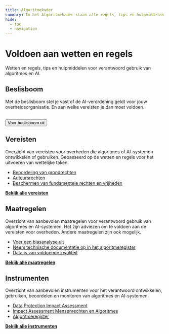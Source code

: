 ```yaml
---
title: Algoritmekader
summary: In het Algoritmekader staan alle regels, tips en hulpmiddelen voor overheden voor verantwoord gebruik van algoritmes en AI.
hide:
  - toc
  - navigation
---
```

# Voldoen aan wetten en regels
<div class="header-container">
    <div class="subheader">Wetten en regels, tips en hulpmiddelen voor verantwoord gebruik van algoritmes en AI. </div>
</div>

<div class="float-container">
  <div class="float-child-white styled-list-border">
  <div class="float-child-title">
    <h2><b>Beslisboom</b></h2>
  </div>
  <div class="float-child-content">
    <p>
    Met de beslisboom stel je vast of de AI-verordening geldt voor jouw overheidsorganisatie. En aan welke vereisten je dan moet voldoen.
    </p><br>
    <button href="rollen/" class="button button-primary">Voer beslisboom uit</button>
  </div>
  </div>
  <div class="float-child-white styled-list">
  <div class="float-child-title">
    <h2><b>Vereisten</b></h2>
  </div>
  <div class="float-child-content">
    <p>
   Overzicht van vereisten voor overheden die algoritmes of AI-systemen ontwikkelen of gebruiken. Gebasseerd op de wetten en regels voor het uitvoeren van wettelijke taken.
    </p>
    <ul>
      <li><a href="../vereisten/vereisten/aia-29-beoordelen-gevolgen-grondrechten/">Beoordeling van grondrechten</a></li>
      <li><a href="../vereisten/aut-01-auteursrechten/">Auteursrechten</a></li>
      <li><a href="../vereisten/grw-01-fundamentele-rechten.md">Beschermen van fundamentele rechten en vrijheden</a></li>
    </ul>
    <a href="../vereisten/" class="show-more"><b>Bekijk alle vereisten</b></a>
  </div>
  </div>
</div>

<div class="float-container">
  <div class="float-child-white styled-list">
  <div class="float-child-title">
    <h2><b>Maatregelen</b></h2>
  </div>
  <div class="float-child-content">
    <p>
    Overzicht van aanbevolen maatregelen voor verantwoord gebruik van algoritmes en AI-systemen. Het zijn adviezen om te voldoen aan de vereisten voor overheden. Andere maatregelen zijn ook mogelijk.
    </p>
    <ul>
      <li><a href="../maatregelen/voer_een_biasanalyse_uit.md/">Voer een biasanalyse uit</a></li>
      <li><a href="../maatregelen/neem_technische_documentatie_in_algoritmeregister.md">Neem technische documentatie op in het algoritmeregister</a></li>
      <li><a href="../maatregelen/datakwaliteit.md">Data is van voldoende kwaliteit</a></li>
    </ul>
    <a href="rollen/" class="show-more"><b>Bekijk alle maatregelen</b></a>
  </div>
  </div>
  <div class="float-child-white styled-list">
  <div class="float-child-title">
    <h2><b>Instrumenten</b></h2>
  </div>
  <div class="float-child-content">
    <p>
   Overzicht van aanbevolen instrumenten voor het verantwoord ontwikkelen, gebruiken, beoordelen en monitoren van algoritmes en AI-systemen.
    </p>
    <ul>
      <li><a href="../instrumenten/DPIA/">Data Protection Impact Assessment</a></li>
      <li><a href="../instrumenten/IAMA/">Impact Assessment Mensenrechten en Algoritmes</a></li>
      <li><a href="../instrumenten/algoritmeregister/">Algoritmeregister</a></li>
    </ul>
    <a href="rollen/" class="show-more"><b>Bekijk alle instrumenten</b></a>
  </div>
  </div>
</div>

<br><br><br>

